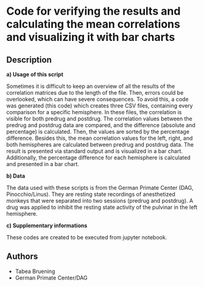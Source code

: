 # Code for verifying the results and calculating the mean correlations and visualizing it with bar charts

## Description

**a) Usage of this script**

Sometimes it is difficult to keep an overview of all the results of the correlation matrices due to the length of the file. Then, errors could be overlooked, which can have severe consequences. To avoid this, a code was generated (this code) which creates three CSV files, containing every comparison for a specific hemisphere. In these files, the correlation is visible for both predrug and postdrug. The correlation values between the predrug and postdrug data are compared, and the difference (absolute and percentage) is calculated. Then, the values are sorted by the percentage difference. Besides this, the mean correlation values for the left, right, and both hemispheres are calculated between predrug and postdrug data. The result is presented via standard output and is visualized in a bar chart. Additionally, the percentage difference for each hemisphere is calculated and presented in a bar chart.

**b) Data**

The data used with these scripts is from the German Primate Center (DAG, Pinocchio/Linus). They are resting state recordings of anesthetized monkeys that were separated into two sessions (predrug and postdrug). A drug was applied to inhibit the resting state activity of the pulvinar in the left hemisphere.

**c) Supplementary informations**

These codes are created to be executed from jupyter notebook.

## Authors

* Tabea Bruening
* German Primate Center/DAG
